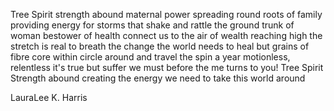 Tree Spirit
strength abound
maternal power
spreading round
roots of family
providing energy
for storms that shake
and rattle the ground
trunk of woman
bestower of health
connect us to the air of wealth
reaching high
the stretch is real
to breath the change
the world needs to heal
but grains of fibre core within
circle around and travel the spin
a year
motionless, relentless it's true
but suffer we must before
the me turns to you!
Tree Spirit
Strength abound
creating the energy we need
to take this world around

LauraLee K. Harris